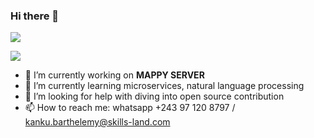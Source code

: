 ### Hi there 👋

<!--
**VirgoCoachman/VirgoCoachman** is a ✨ _special_ ✨ repository because its `README.md` (this file) appears on your GitHub profile.

Here are some ideas to get you started:

- 🔭 I’m currently working on ...
- 🌱 I’m currently learning ...
- 👯 I’m looking to collaborate on ...
- 🤔 I’m looking for help with ...
- 💬 Ask me about ...
- 📫 How to reach me: ...
- 😄 Pronouns: ...
- ⚡ Fun fact: ...
-->

![](https://github-readme-stats.vercel.app/api?username=VirgoCoachman&show_icons=true&count_private=true)

![](https://github-readme-stats.vercel.app/api/top-langs/?username=VirgoCoachman&layout=compact)

- 🔭 I’m currently working on **MAPPY SERVER**
- 🌱 I’m currently learning microservices, natural language processing
- 🤔 I’m looking for help with diving into open source contribution
- 📫 How to reach me: whatsapp +243 97 120 8797 / kanku.barthelemy@skills-land.com



